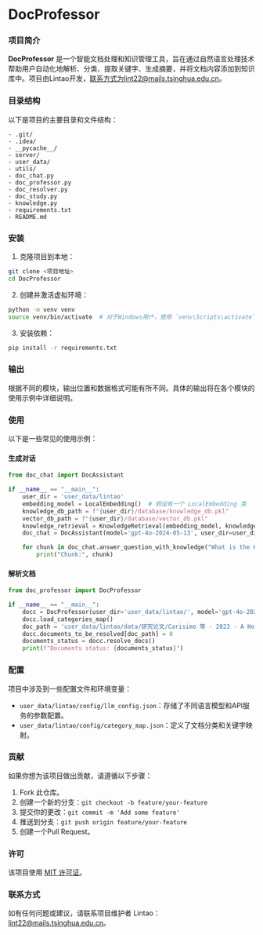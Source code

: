 # DocProfessor

### 项目简介

**DocProfessor** 是一个智能文档处理和知识管理工具，旨在通过自然语言处理技术帮助用户自动化地解析、分类、提取关键字、生成摘要，并将文档内容添加到知识库中。项目由Lintao开发，联系方式为lint22@mails.tsinghua.edu.cn。

### 目录结构

以下是项目的主要目录和文件结构：

```
- .git/
- .idea/
- __pycache__/
- server/
- user_data/
- utils/
- doc_chat.py
- doc_professor.py
- doc_resolver.py
- doc_study.py
- knowledge.py
- requirements.txt
- README.md
```

### 安装

1. 克隆项目到本地：

```bash
git clone <项目地址>
cd DocProfessor
```

2. 创建并激活虚拟环境：

```bash
python -m venv venv
source venv/bin/activate  # 对于Windows用户，使用 `venv\Scripts\activate`
```

3. 安装依赖：

```bash
pip install -r requirements.txt
```

### 输出

根据不同的模块，输出位置和数据格式可能有所不同。具体的输出将在各个模块的使用示例中详细说明。

### 使用

以下是一些常见的使用示例：

#### 生成对话

```python
from doc_chat import DocAssistant

if __name__ == "__main__":
    user_dir = 'user_data/lintao'
    embedding_model = LocalEmbedding()  # 假设有一个 LocalEmbedding 类
    knowledge_db_path = f"{user_dir}/database/knowledge_db.pkl"
    vector_db_path = f"{user_dir}/database/vector_db.pkl"
    knowledge_retrieval = KnowledgeRetrieval(embedding_model, knowledge_db_path, vector_db_path)
    doc_chat = DocAssistant(model='gpt-4o-2024-05-13', user_dir=user_dir, knowledge_retrieval=knowledge_retrieval)

    for chunk in doc_chat.answer_question_with_knowledge("What is the Hop in traceroute"):
        print("Chunk:", chunk)
```

#### 解析文档

```python
from doc_professor import DocProfessor

if __name__ == "__main__":
    docc = DocProfessor(user_dir='user_data/lintao/', model='gpt-4o-2024-05-13')
    docc.load_categories_map()
    doc_path = 'user_data/lintao/data/研究论文/Carisimo 等 - 2023 - A Hop Away from Everywhere A View of the Intercon.pdf'
    docc.documents_to_be_resolved[doc_path] = 0
    documents_status = docc.resolve_docs()
    print(f"Documents status: {documents_status}")
```

### 配置

项目中涉及到一些配置文件和环境变量：

- `user_data/lintao/config/llm_config.json`：存储了不同语言模型和API服务的参数配置。
- `user_data/lintao/config/category_map.json`：定义了文档分类和关键字映射。

### 贡献

如果你想为该项目做出贡献，请遵循以下步骤：

1. Fork 此仓库。
2. 创建一个新的分支：`git checkout -b feature/your-feature`
3. 提交你的更改：`git commit -m 'Add some feature'`
4. 推送到分支：`git push origin feature/your-feature`
5. 创建一个Pull Request。

### 许可

该项目使用 [MIT 许可证](LICENSE)。

### 联系方式

如有任何问题或建议，请联系项目维护者 Lintao：lint22@mails.tsinghua.edu.cn。